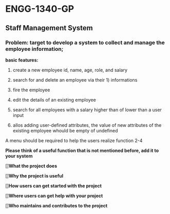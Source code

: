 # ENGG-1340-GP
## Staff Management System
### Problem: target to develop a system to collect and manage the employee information;

**basic features:**

1) create a new employee id, name, age, role, and salary

2) search for and delete an employee via their 1) informations

3) fire the employee

4) edit the details of an existing employee

5) search for all employees with a salary higher than of lower than a user input

6) allos adding user-defined attributes, the value of new attributes of the existing employee whould be empty of undefined

A menu should be required to help the users realize function 2-4

**Please think of a useful function that is not mentioned before, add it to your system**


[]**What the project does**


[]**Why the project is useful**


[]**How users can get started with the project**


[]**Where users can get help with your project**


[]**Who maintains and contributes to the project**

